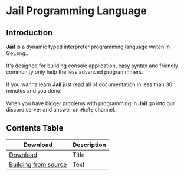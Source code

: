 # Jail Programming Language
## Introduction
**Jail** is a dynamic typed interpreter programming language writen in GoLang..  <br><br>
It's designed for building console application, easy syntax and friendly community only help the less advanced programmmers.<br><br> 
If you wanna learn **Jail** just read all of documentation in less than 30 minutes and you done!<br><br> 
When you have bigger problems with programming in **Jail** go into our discord server and answer on `#help` channel.
## Contents Table
| Download                 | Description |
| ------------------------ | ----------- |
| [Download]()             | Title       |
| [Building from source]() | Text        |
